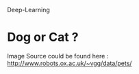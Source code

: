 Deep-Learning
# Dog or Cat ?

Image Source could be found here : http://www.robots.ox.ac.uk/~vgg/data/pets/
